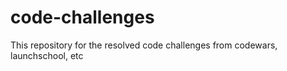 # code-challenges
This repository for the resolved code challenges from codewars, launchschool, etc
